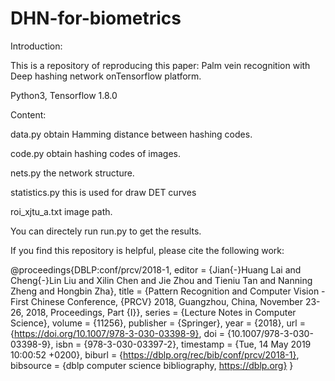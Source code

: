 # DHN-for-biometrics

Introduction:

This is a repository of reproducing this paper: Palm vein recognition with Deep hashing network onTensorflow platform.

Python3, Tensorflow 1.8.0

Content:

data.py obtain Hamming distance between hashing codes.

code.py obtain hashing codes of images.

nets.py the network structure.

statistics.py this is used for draw DET curves

roi_xjtu_a.txt  image path.

You can directely run run.py to get the results.

If you find this repository is helpful, please cite the following work:

@proceedings{DBLP:conf/prcv/2018-1,
  editor    = {Jian{-}Huang Lai and
               Cheng{-}Lin Liu and
               Xilin Chen and
               Jie Zhou and
               Tieniu Tan and
               Nanning Zheng and
               Hongbin Zha},
  title     = {Pattern Recognition and Computer Vision - First Chinese Conference,
               {PRCV} 2018, Guangzhou, China, November 23-26, 2018, Proceedings,
               Part {I}},
  series    = {Lecture Notes in Computer Science},
  volume    = {11256},
  publisher = {Springer},
  year      = {2018},
  url       = {https://doi.org/10.1007/978-3-030-03398-9},
  doi       = {10.1007/978-3-030-03398-9},
  isbn      = {978-3-030-03397-2},
  timestamp = {Tue, 14 May 2019 10:00:52 +0200},
  biburl    = {https://dblp.org/rec/bib/conf/prcv/2018-1},
  bibsource = {dblp computer science bibliography, https://dblp.org}
}
